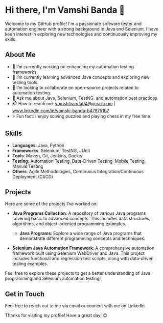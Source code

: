 # Hi there, I'm Vamshi Banda 👋

Welcome to my GitHub profile! I'm a passionate software tester and automation engineer with a strong background in Java and Selenium. I have keen interest in exploring new technologies and continuously improving my skills.

## About Me

- 🔭 I’m currently working on enhancing my automation testing frameworks.
- 🌱 I’m currently learning advanced Java concepts and exploring new testing tools.
- 👯 I’m looking to collaborate on open-source projects related to automation testing.
- 💬 Ask me about Java, Selenium, TestNG, and automation best practices.
- 📫 How to reach me: vamshibanda04@gmail.com | www.linkedin.com/in/vamshi-banda-b476751b7
- ⚡ Fun fact: I enjoy solving puzzles and playing chess in my free time.

## Skills

- **Languages**: Java, Python
- **Frameworks**: Selenium, TestNG, JUnit
- **Tools**: Maven, Git, Jenkins, Docker
- **Testing**: Automation Testing, Data-Driven Testing, Mobile Testing, Manual Testing
- **Others**: Agile Methodologies, Continuous Integration/Continuous Deployment (CI/CD)

## Projects

Here are some of the projects I've worked on:

- **Java Programs Collection**: A repository of various Java programs covering basic to advanced concepts. This includes data structures, algorithms, and object-oriented programming examples.
  - **Java Programs**: Explore a wide range of Java programs that demonstrate different programming concepts and techniques.

- **Selenium Java Automation Framework**: A comprehensive automation framework built using Selenium WebDriver and Java. This project includes functional and regression test scripts, along with data-driven testing examples.

Feel free to explore these projects to get a better understanding of Java programming and Selenium automation testing!


## Get in Touch

Feel free to reach out to me via email or connect with me on LinkedIn.

Thanks for visiting my profile! Have a great day! 😊

